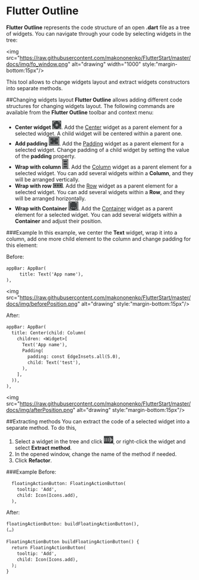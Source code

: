 # Flutter Outline
**Flutter Outline** represents the code structure of an open **.dart** file as a tree of widgets. You can navigate through your code by selecting widgets in the 
tree:

<img src="https://raw.githubusercontent.com/makononenko/FlutterStart/master/docs/img/fo_window.png" alt="drawing" width="1000" style:"margin-bottom:15px"/>

 This tool allows to change widgets layout and extract widgets constructors into separate methods.

##Changing widgets layout
**Flutter Outline** allows adding different code structures for changing widgets layout. The following commands are available from the **Flutter Outline** toolbar and context menu:

- **Center widget** ![](https://raw.githubusercontent.com/makononenko/FlutterStart/master/docs/img/fo_center.png). Add the [Center](https://docs.flutter.io/flutter/widgets/Center-class.html) widget as a parent element for a selected widget. A child widget will be centered within a parent one.
- **Add padding** ![](https://raw.githubusercontent.com/makononenko/FlutterStart/master/docs/img/fo_padding.png). Add the [Padding](https://docs.flutter.io/flutter/widgets/Padding-class.html) widget as a parent element for a selected widget. Change padding of a child widget by setting the value of the **padding** property.
- **Wrap with column** ![](https://raw.githubusercontent.com/makononenko/FlutterStart/master/docs/img/fo_column.png). Add the [Column](https://docs.flutter.io/flutter/widgets/Column-class.html) widget as a parent element for a selected widget. You can add several widgets within a **Column**, and they will be arranged vertically.
-  **Wrap with row** ![](https://raw.githubusercontent.com/makononenko/FlutterStart/master/docs/img/fo_row.png). Add the [Row](https://docs.flutter.io/flutter/widgets/Row-class.html) widget as a parent element for a selected widget. You can add several widgets within a **Row**, and they will be arranged horizontally.
- **Wrap with Container** ![](https://raw.githubusercontent.com/makononenko/FlutterStart/master/docs/img/fo_container.png). Add the [Container](https://docs.flutter.io/flutter/widgets/Container-class.html) widget as a parent element for a selected widget.  You can add several widgets within a **Container** and adjust their position.

###Example
In this example, we center the **Text** widget, wrap it into a column, add one more child element to the column and change padding for this element:

Before:


	appBar: AppBar(
		 title: Text('App name'),
	),

<img src="https://raw.githubusercontent.com/makononenko/FlutterStart/master/docs/img/beforePosition.png" alt="drawing" style:"margin-bottom:15px"/>

After:

	appBar: AppBar(
	  title: Center(child: Column(
	    children: <Widget>[
	      Text('App name'),
	      Padding(
	        padding: const EdgeInsets.all(5.0),
	        child: Text('test'),
	      ),
	    ],
	  )),
    ),

<img src="https://raw.githubusercontent.com/makononenko/FlutterStart/master/docs/img/afterPosition.png" alt="drawing" style:"margin-bottom:15px"/>

##Extracting methods
You can extract the code of a selected widget into a separate method. 
To do this,


1. Select a widget in the tree and click ![](https://raw.githubusercontent.com/makononenko/FlutterStart/master/docs/img/fo_extractMethod.png), or right-click the widget and select **Extract method**.
2. In the opened window, change the name of the method if needed.
3. Click **Refactor**.

###Example
Before:

	  floatingActionButton: FloatingActionButton(
	    tooltip: 'Add',
	    child: Icon(Icons.add),
	  ),

After:

	floatingActionButton: buildFloatingActionButton(),
	(…)
		
	FloatingActionButton buildFloatingActionButton() {
	  return FloatingActionButton(
		tooltip: 'Add',
		child: Icon(Icons.add),
	  );
	}

	

 


